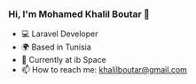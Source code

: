 ### Hi, I'm Mohamed Khalil Boutar 👋

- 💻 Laravel Developer  
- 🌍 Based in Tunisia  
- 🏢 Currently at ib Space  
- 📫 How to reach me: [khalilboutar@gmail.com](mailto:khalilboutar@gmail.com)
